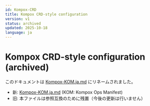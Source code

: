 ```yaml
---
id: Kompox-CRD
title: Kompox CRD-style configuration
version: v1
status: archived
updated: 2025-10-18
language: ja
---
```


# Kompox CRD-style configuration (archived)

このドキュメントは [Kompox-KOM.ja.md] にリネームされました。

- 新: [Kompox-KOM.ja.md] (KOM: Kompox Ops Manifest)
- 旧: 本ファイルは参照互換のために残置（今後の更新は行いません）

[Kompox-KOM.ja.md]: ./Kompox-KOM.ja.md

